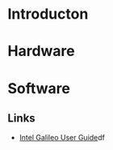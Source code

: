 # Introducton
# Hardware
# Software

## Links
- [Intel Galileo User Guide](http://download.intel.com/support/galileo/sb/galileo_boarduserguide_330237_001.p)df